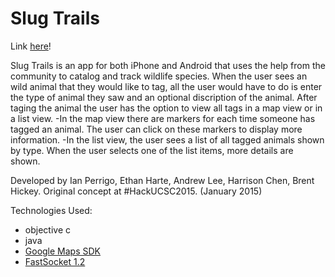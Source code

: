 Slug Trails
======

Link [here](http://challengepost.com/software/SlugTrails)!

Slug Trails is an app for both iPhone and Android that uses the help from the community to
catalog and track wildlife species. When the user sees an wild animal that they would like 
to tag, all the user would have to do is enter the type of animal they saw and an optional 
discription of the animal. After taging the animal the user has the option to view all tags 
in a map view or in a list view. 
  -In the map view there are markers for each time someone has 
   tagged an animal. The user can click on these markers to display more information.
  -In the list view, the user sees a list of all tagged animals shown by type. When the user
   selects one of the list items, more details are shown.

Developed by Ian Perrigo, Ethan Harte, Andrew Lee, Harrison Chen, Brent Hickey.
Original concept at \#HackUCSC2015. (January 2015)

Technologies Used:
- objective c
- java
- [Google Maps SDK](https://developers.google.com/maps/documentation/ios/)
- [FastSocket 1.2](https://github.com/dreese/FastSocket)
